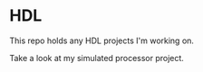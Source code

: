 # HDL

This repo holds any HDL projects I'm working on.

Take a look at my simulated processor project.